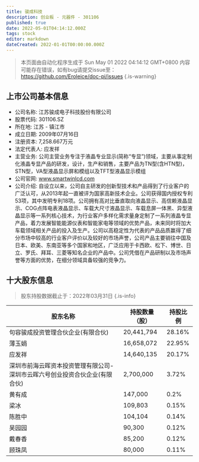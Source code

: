 ```yaml
---
title: 骏成科技
description: 创业板 - 元器件 - 301106
published: true
date: 2022-05-01T04:14:12.000Z
tags: stock
editor: markdown
dateCreated: 2022-01-01T00:00:00.000Z
---
```


> 本页面由自动化程序生成于 Sun May 01 2022 04:14:12 GMT+0800
> 内容可能存在错误，如有bug请提交issue至：https://github.com/Eroleice/doc-pi/issues
{.is-warning}

## 上市公司基本信息
- 公司名称: 江苏骏成电子科技股份有限公司
- 股票代码: 301106.SZ
- 所在地: 江苏 - 镇江市
- 成立日期: 2009年07月16日
- 注册资本: 7,258.667万元
- 法定代表人: 应发祥
- 主营业务: 公司主营业务专注于液晶专业显示(简称“专显”)领域，主要从事定制化液晶专显产品的研发，设计，生产和销售，主要产品为TN型(含HTN型)，STN型，VA型液晶显示屏和模组以及TFT型液晶显示模组
- 公司官网: www.smartwinlcd.com
- 公司介绍: 自设立以来，公司自主研发的创新型技术和产品得到了行业客户的广泛认可，从2013年起一直被评为国家高新技术企业。公司获得国内授权专利53项，其中发明专利18项。公司拥有高对比垂直取向液晶显示、高信赖液晶显示、COG点阵电表液晶显示、车载大尺寸液晶显示、车载息屏一体黑、异型液晶显示等一系列核心技术，为行业客户多样化需求量身定制了一系列液晶专显产品，着力发展智能能源仪表和智能家电等领域的优势产品，未来同时将加大车载领域相关产品的投入及生产。公司以高稳定性为代表的产品品质赢得了细分市场中较高的行业客户评价以及较好的市场声誉，公司产品主要销往中国及日本、欧美、东南亚等多个国家和地区，广泛应用于卡西欧、松下、博世、日立、罗氏、拜耳、三菱等知名企业的产品中。公司凭借在产品研制以及市场声誉等方面的优势，在细分领域具备较强的竞争力。


## 十大股东信息
> 股东持股数据截止于：2022年03月31日
{.is-info}

| 股东名称 | 持股数量（股） | 持股比例 |
| --- | --- | --- |
| 句容骏成投资管理合伙企业(有限合伙) | 20,441,794 | 28.16% |
| 薄玉娟 | 16,658,072 | 22.95% |
| 应发祥 | 14,640,135 | 20.17% |
| 深圳市前海云晖资本投资管理有限公司-深圳市云晖六号创业投资合伙企业(有限合伙) | 2,700,000 | 3.72% |
| 黄有成 | 147,000 | 0.2% |
| 梁冰 | 109,803 | 0.15% |
| 陈胜中 | 104,104 | 0.14% |
| 吴园园 | 90,300 | 0.12% |
| 戴春香 | 85,200 | 0.12% |
| 顾珠凤 | 80,000 | 0.11% |





